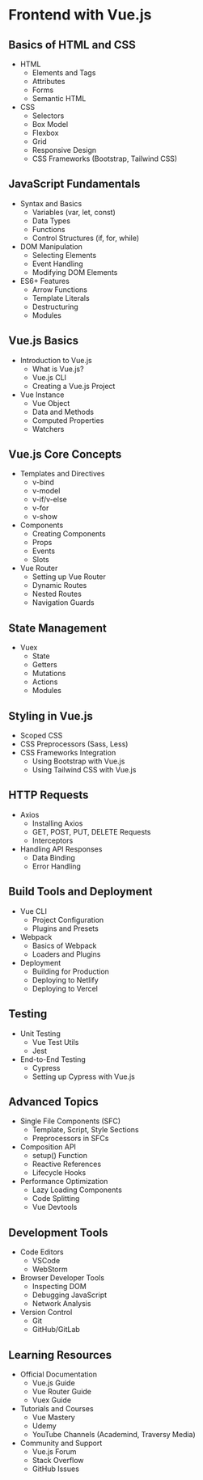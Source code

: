 # Frontend with Vue.js

## Basics of HTML and CSS
- HTML
  - Elements and Tags
  - Attributes
  - Forms
  - Semantic HTML
- CSS
  - Selectors
  - Box Model
  - Flexbox
  - Grid
  - Responsive Design
  - CSS Frameworks (Bootstrap, Tailwind CSS)

## JavaScript Fundamentals
- Syntax and Basics
  - Variables (var, let, const)
  - Data Types
  - Functions
  - Control Structures (if, for, while)
- DOM Manipulation
  - Selecting Elements
  - Event Handling
  - Modifying DOM Elements
- ES6+ Features
  - Arrow Functions
  - Template Literals
  - Destructuring
  - Modules

## Vue.js Basics
- Introduction to Vue.js
  - What is Vue.js?
  - Vue.js CLI
  - Creating a Vue.js Project
- Vue Instance
  - Vue Object
  - Data and Methods
  - Computed Properties
  - Watchers

## Vue.js Core Concepts
- Templates and Directives
  - v-bind
  - v-model
  - v-if/v-else
  - v-for
  - v-show
- Components
  - Creating Components
  - Props
  - Events
  - Slots
- Vue Router
  - Setting up Vue Router
  - Dynamic Routes
  - Nested Routes
  - Navigation Guards

## State Management
- Vuex
  - State
  - Getters
  - Mutations
  - Actions
  - Modules

## Styling in Vue.js
- Scoped CSS
- CSS Preprocessors (Sass, Less)
- CSS Frameworks Integration
  - Using Bootstrap with Vue.js
  - Using Tailwind CSS with Vue.js

## HTTP Requests
- Axios
  - Installing Axios
  - GET, POST, PUT, DELETE Requests
  - Interceptors
- Handling API Responses
  - Data Binding
  - Error Handling

## Build Tools and Deployment
- Vue CLI
  - Project Configuration
  - Plugins and Presets
- Webpack
  - Basics of Webpack
  - Loaders and Plugins
- Deployment
  - Building for Production
  - Deploying to Netlify
  - Deploying to Vercel

## Testing
- Unit Testing
  - Vue Test Utils
  - Jest
- End-to-End Testing
  - Cypress
  - Setting up Cypress with Vue.js

## Advanced Topics
- Single File Components (SFC)
  - Template, Script, Style Sections
  - Preprocessors in SFCs
- Composition API
  - setup() Function
  - Reactive References
  - Lifecycle Hooks
- Performance Optimization
  - Lazy Loading Components
  - Code Splitting
  - Vue Devtools

## Development Tools
- Code Editors
  - VSCode
  - WebStorm
- Browser Developer Tools
  - Inspecting DOM
  - Debugging JavaScript
  - Network Analysis
- Version Control
  - Git
  - GitHub/GitLab

## Learning Resources
- Official Documentation
  - Vue.js Guide
  - Vue Router Guide
  - Vuex Guide
- Tutorials and Courses
  - Vue Mastery
  - Udemy
  - YouTube Channels (Academind, Traversy Media)
- Community and Support
  - Vue.js Forum
  - Stack Overflow
  - GitHub Issues